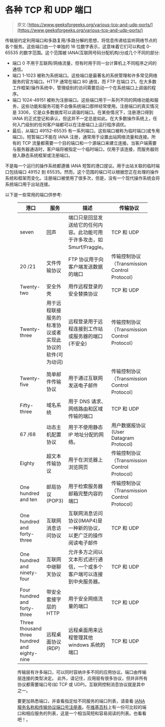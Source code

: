 # 各种 TCP 和 UDP 端口

> 原文:[https://www.geeksforgeeks.org/various-tcp-and-udp-ports/](https://www.geeksforgeeks.org/various-tcp-and-udp-ports/)

传输层约定利用端口和多路复用/多路分解的思想，将信息传递给监听网络节点的各个服务。这些端口由一个单独的 16 位数字表示，这意味着它们可以构成 0-65535 的数字范围。这个范围被 IANA(互联网号码分配机构)分成几个不同的部分:

*   端口 0 不用于互联网/网络流量，但有时用于同一台计算机上不同程序之间的通信。
*   端口 1-1023 被称为系统端口。这些端口是最著名的系统管理和许多常见网络服务的官方端口。HTTP 通常在端口 80 通信，而 FTP 在端口 21。在大多数工作框架/操作系统中，管理级别的访问需要启动一个在系统端口上调谐的程序。
*   端口 1024-49151 被称为注册端口。这些端口用于一系列不同的网络功能和服务，这些功能和服务可能不会像系统端口那样经常使用。注册端口的真实情况是 3306，它是众多数据库可以调谐的端口。在某些情况下，注册港口得到 IANA 的正式登记和承认，但这并不一定总是如此。在大多数操作系统上，任何入门级别的任何客户端都可以在注册端口上运行程序调优。
*   最后，从端口 49152-65535 有一系列端口。这些端口被称为临时端口(或专用端口)。短暂端口不能在 IANA 注册，通常用于设置出站网络流量和连接。所有的 TCP 流量都需要一个目的端口和一个源端口来建立连接。当客户端需要与服务器通话时，客户端将被指定一个临时端口，仅用于该连接，而服务器则接入静态系统框架或注册端口。

不是每一个运行的操作系统都遵循 IANA 短暂的港口提议。用于出站关联的临时端口包括端口 49152 到 65535。然而，这个范围的端口可以根据您正在处理的操作系统和框架而变化。注册端口被使用了很多次，但是，没有一个现代操作系统会将系统端口用于出站连接。

以下是一些常用的端口供参考:

<figure class="table">

| 港口 | 服务 | 描述 | 传输协议 |
| --- | --- | --- | --- |
| seven | 回声 | 端口只是回显发送给它的任何内容。此功能可用于许多攻击，如 Smurf/Fraggle。 | TCP 和 UDP |
| 20 /21 | 文件传输协议 | FTP 协议用于向客户端发送数据的端口 | 传输控制协议（Transmission Control Protocol） |
| Twenty-two | 安全外壳 | 用作远程登录的安全替换协议 | TCP 和 UDP |
| Twenty-three | 用于远程联接服务的标准协议或者实现此协议的软件(可为动词) | 远程登录用于远程连接到工作站或服务器的端口(不安全) | 传输控制协议（Transmission Control Protocol） |
| Twenty-five | 简单邮件传输协议 | 用于通过互联网发送电子邮件 | 传输控制协议（Transmission Control Protocol） |
| Fifty-three | 域名系统 | 用于 DNS 请求、网络路由和区域传输的端口 | TCP 和 UDP |
| 67 /68 | 动态主机配置协议 | 用于不使用静态 IP 地址分配的网络。 | 用户数据报协议(User Datagram Protocol) |
| Eighty | 超文本传输协议 | 用于在浏览器上浏览网页 | 传输控制协议（Transmission Control Protocol） |
| One hundred and ten | 邮局协议(POP3) | 用于检索服务器邮箱完整内容的端口 | 传输控制协议（Transmission Control Protocol） |
| One hundred and forty-three | 互联网消息访问协议 | 互联网消息访问协议(IMAP4)是一种新的协议，以更广泛的操作阅读电子邮件 | TCP 和 UDP |
| One hundred and ninety-four | 互联网中继聊天协议 | 允许多方之间以文本形式进行通信，一个或多个客户端可以连接到中央服务器。 | TCP 和 UDP |
| Four hundred and forty-three | 带安全套接字层的 HTTP | 用于安全网络流量的端口 | TCP 和 UDP |
| Three thousand three hundred and eighty-nine | 远程桌面协议(RDP) | 远程桌面用来远程管理其他 windows 系统的端口 | TCP 和 UDP |

传输层有许多端口，可以同时容纳许多不同的应用协议。端口由传输层连接的类型决定。
此外，请记住，应用层有很多协议，但并非所有协议都需要端口号(如 TCP 或 UDP)。互联网控制消息协议就是其中之一。

要更加熟悉端口，并查看指定给不同服务的端口列表，请查看 [IANA 服务名称和传输协议端口号注册表](https://www.iana.org/assignments/service-names-port-numbers/service-names-port-numbers.xhtml)。在[维基百科](https://en.wikipedia.org/wiki/List_of_TCP_and_UDP_port_numbers)上有一份可比较的端口和相应服务的列表，这是一个相当简短和容易阅读的列表。也看看吧！。

</figure>